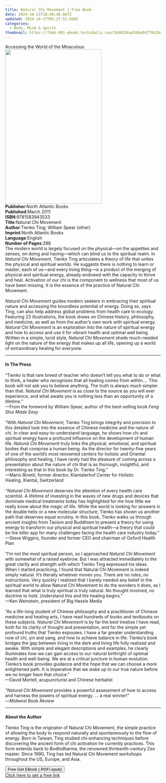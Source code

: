 ```yaml
---
title: Natural Chi Movement | Free Book
date: 2024-10-21T18:48:40.667Z
updated: 2024-10-27T05:27:52.690Z
categories:
  - Body, Mind & Spirit
thumbnail: https://thmb-001-ebook.techidaily.com/3b982b6ad306e8477042bd339be65752e3d829a30b66b7852f0d1fefe1a7a3b8.jpg
---
```

<main id="book-container">
  <div class="flex flex-col">
    <div class="book-brief flex-1 py-6 px-4 sm:p-6 md:py-10 md:px-8">
      <!-- brief-->
      <div class="book-brief-main">Accessing the World of the Miraculous</div>
    </div>
    <div
      class="book-meta-info flex-1 grid gap-4 col-start-1 col-end-3 row-start-1 sm:mb-6 sm:grid-cols-4 lg:gap-6 lg:col-start-2 lg:row-end-6 lg:row-span-6 lg:mb-0"
    >
      <div
        class="book-meta-info-left place-content-center mt-4 p-4 text-sm leading-6 col-start-2 col-span-2 dark:text-slate-400"
      >
        <img
          class="w-full h-500 object-cover rounded-lg sm:h-255 sm:col-span-2 lg:col-span-full"
          src="https://img-001-ebook.techidaily.com/bdd527dc5a7e5aed309b7b0cba463959b2d5aee295bb5f37bf87272ad09a37b2.jpg"
          alt=""
          width="312"
          height="500"
        />
      </div>
      <div
        class="book-meta-info-right mt-2 col-start-1 row-start-2 col-span-3 self-center"
      >
        <!-- meta data  -->
        <div class="flex flex-col px-4 md:px-8">
          <div class="flex-1">
            <strong>Publisher</strong>:<span class="px-2"
              >North Atlantic Books</span
            >
          </div>
          <div class="flex-1">
            <strong>Published</strong>:<span class="px-2">March 2011</span>
          </div>
          <div class="flex-1">
            <strong>ISBN</strong>:<span class="px-2">9781583943533</span>
          </div>
          <div class="flex-1">
            <strong>Title</strong>:<span class="px-2"
              >Natural Chi Movement</span
            >
          </div>
          <div class="flex-1">
            <strong>Author</strong>:<span class="px-2"
              >Tienko Ting; William Spear (other)</span
            >
          </div>
          <div class="flex-1">
            <strong>Imprint</strong>:<span class="px-2"
              >North Atlantic Books</span
            >
          </div>
          <div class="flex-1">
            <strong>Language</strong>:<span class="px-2">English</span>
          </div>
          <div class="flex-1">
            <strong>Number of Pages</strong>:<span class="px-2">288</span>
          </div>
        </div>
      </div>
    </div>
    <div class="book-description flex-1 py-6 px-4 sm:p-6 md:py-10 md:px-8">
      <div class="book-description-main">
        <div accordion-content="" id="description">
          The modern world is largely focused on the physical—on the appetites
          and senses, on doing and having—which can blind us to the spiritual
          realm. In <i>Natural Chi Movement</i>, Tienko Ting articulates a
          theory of life that unites the physical and spiritual worlds. He
          suggests there is nothing to learn or master; each of us—and every
          living thing—is a product of the merging of physical and spiritual
          energy, already endowed with the capacity to thrive and heal.
          Activation of our chi is the component to wellness that most of us
          have been missing. It is the essence of the practice of Natural Chi
          Movement.<br /><br /><i>Natural Chi Movement</i> guides modern seekers
          in embracing their spiritual nature and accessing the boundless
          potential of energy. Doing so, says Ting, can also help address global
          problems from health care to ecology. Featuring 23 illustrations, the
          book draws on Chinese history, philosophy, and medicine, as well as
          from the author’s own work with spiritual energy.
          <i>Natural Chi Movement</i> is an exploration into the nature of
          spiritual energy and how to access and use it for vibrant health and
          optimal well being. Written in a simple, lucid style,
          <i>Natural Chi Movement</i> sheds much-needed light on the nature of
          the energy that makes up all life, opening up a world of extraordinary
          healing for everyone.
        </div>
        <div class="accordion-fader"></div>
      </div>
    </div>
    <div class="book-excerpts flex-1 py-6 px-4 sm:p-6 md:py-10 md:px-8">
      <!-- excerpts-->
      <div class="book-excerpts-main">
        <hr />
        <h4 class="placeholder placeholder-heading">
          <span>In The Press</span>
        </h4>
        <p>
          “Tienko is that rare breed of teacher who doesn’t tell you what to do
          or what to think,&nbsp;a healer who recognizes that all healing comes
          from within.… This book will not&nbsp;ask you to believe anything. The
          truth is always much simpler than that. N<i
            >atural Chi&nbsp;Movement</i
          >
          is as close to the source as you will ever experience, and what awaits
          you&nbsp;is nothing less than an opportunity of a lifetime.”<br />—From
          the foreword by William Spear, author of the best-selling book&nbsp;<i
            >Feng Shui Made Easy</i
          ><br /><br />
          “With <i>Natural Chi Movement,</i> Tienko Ting brings integrity and
          precision to this detailed look into the essence of Chinese medicine
          and the nature of chi. In clear and easy-to-understand language, he
          shows how chi and spiritual energy have a profound influence on the
          development of human life. <i>Natural Chi Movemen</i>t truly links the
          physical, emotional, and spiritual bodies that comprise a human being.
          As the director for twenty-five years of one of the world’s most
          renowned centers&nbsp;for holistic and Oriental philosophy and
          healing, I have rarely had the pleasure of&nbsp;coming across a
          presentation about the nature of chi that is as thorough,
          insightful,&nbsp;and interesting as that in this book by Dr. Tienko
          Ting.”<br />—Mario Binetti, former director, Kientalerhof Center for
          Holistic Healing,&nbsp;Kiental, Switzerland<br /><br /><i
            >“Natural Chi Movement</i
          >
          deserves the attention of every health care scientist. A lifetime of
          investing in the waves of new drugs and devices that dominate medical
          treatments today has highlighted for me how little we really know
          about the magic of life. While the world is looking for answers in the
          double helix or a new molecular structure, Tienko has shown us another
          path that deserves equal scrutiny. In this book, Tienko walks us
          through ancient insights from Taoism and Buddhism to present a theory
          for using energy to transform our physical and spiritual health—a
          theory that could be the killer app for many challenges facing the
          health care industry today.”<br />—Steve Wiggins, founder and former
          CEO and chairman of Oxford Health Plan<br /><br />“I’m not the most
          spiritual person, so I approached <i>Natural Chi Movement</i> with
          somewhat of a raised eyebrow. But I was attracted immediately to the
          great clarity and strength with which Tienko Ting expressed his ideas.
          When I started practicing, I found that Natural Chi Movement is indeed
          simply natural. It’s literally whatever moves you. There are no rules,
          no instructions. Very quickly I realized that I barely needed any
          belief in the spiritual world to allow Natural Chi Movement to do the
          wonders it does, as I learned that what is truly spiritual is truly
          natural. No thought involved, no doctrine to hold. Understand this and
          the healing begins.”<br />—Ken Weinstein, president of Big Hassle
          Media<br /><br />“As a life-long student of Chinese philosophy and a
          practitioner of Chinese medicine and healing arts, I have read
          hundreds of books and textbooks on these subjects.
          <i>Natural Chi Movement</i> is by far the best treatise I have read,
          both for its clarity of thought and presentation, and for the simple
          yet profound truths that Tienko espouses. I have a far greater
          understanding now of chi, yin and yang, and how to achieve balance in
          life. Tienko’s book bridges the gap between living in the dark and
          living life fully realized and awake. With simple and elegant
          descriptions and examples, he clearly illuminates how we can gain
          access to our natural birthright of optimal health and well-being. We
          are at a critical juncture in human evolution. Tienko’s book provides
          guidance and the hope that we can choose a more enlightened path. It
          is imperative that we wake up to our true nature before we no longer
          have that choice.”<br />—David Mortell, acupuncturist and Chinese
          herbalist<br /><br />“<i>Natural Chi Movement</i> provides a powerful
          assessment of how to access and harness the powers of spiritual
          energy. … a real winner!”<br />
          —<i>Midwest Book Review</i>
        </p>
      </div>
    </div>
    <div class="book-about-author flex-1 py-6 px-4 sm:p-6 md:py-10 md:px-8">
      <!-- about author-->
      <div class="book-main-author-main">
        <hr />
        <h4 class="placeholder placeholder-heading">
          <span>About the Author</span>
        </h4>
        <p>
          Tienko Ting is the originator of Natural Chi Movement, the simple
          practice of allowing the body to respond naturally and spontaneously
          to the flow of energy. Born in Taiwan, Ting studied chi-enhancing
          techniques before discovering the ancient form of chi activation he
          currently practices. This form extends back to Bodhidharma, the
          renowned thirteenth-century Zen master. Since 1990, Ting has led
          Natural Chi Movement workshops throughout the US, Europe, and Asia.
        </p>
      </div>
    </div>
    <div class="book-free-get flex-1 py-6 px-4 sm:p-6 md:py-10 md:px-8">
      <button
        id="btn-free-get"
        class="bg-blue-500 hover:bg-blue-700 text-white font-bold py-2 px-4 rounded"
      >
        Free Get EBook (.PDF/.epub)
      </button>
      <div id="countdown-display" class="px-2 text-lg mt-2"></div>
      <a
        id="free-link"
        class="hidden bg-blue-500 hover:bg-blue-700 text-white font-bold py-2 px-4 rounded"
        href="https://www.ebooks.com/en-us/book/663568/natural-chi-movement/tienko-ting/"
        target="_blank"
        >Click here to get a free link</a
      >
    </div>
    <script>
      let countdownTime = 0;
      let countdownInterval = null;
      document
        .getElementById('btn-free-get')
        .addEventListener('click', startCountdown);
      function startCountdown() {
        countdownTime = new Date().getTime() + 60000 * 3;
        countdownInterval = setInterval(updateCountdown, 1000);
        document.getElementById('btn-free-get').disabled = true;
        document
          .getElementById('btn-free-get')
          .classList.add('bg-gray-500', 'cursor-not-allowed');
      }
      function updateCountdown() {
        let currentTime = new Date().getTime();
        let timeLeft = countdownTime - currentTime;
        let secondsLeft = Math.floor(timeLeft / 1000);
        document.getElementById('countdown-display').innerHTML =
          `Remaining time: ${secondsLeft} seconds.`;
        if (secondsLeft <= 0) {
          clearInterval(countdownInterval);
          document.getElementById('btn-free-get').classList.add('hidden');
          document.getElementById('free-link').classList.remove('hidden');
          document.getElementById('countdown-display').innerHTML = '';
        }
      }
    </script>
  </div>
</main>

<ins class="adsbygoogle"
      style="display:block"
      data-ad-client="ca-pub-7571918770474297"
      data-ad-slot="8358498916"
      data-ad-format="auto"
      data-full-width-responsive="true"></ins>
    